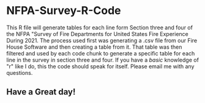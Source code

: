 # NFPA-Survey-R-Code
This R file will generate tables for each line form Section three and four of the NFPA "Survey of Fire Departments for United States Fire Experience During 2021. The process used first was generating a .csv file from our Fire House Software and then creating a table from it. That table was then filtered and used by each code chunk to generate a specific table for each line in the survey in section three and four. If you have a *basic* knowledge of "r" like I do, this the code should speak for itself. Please email me with any questions. 
## Have a Great day!
